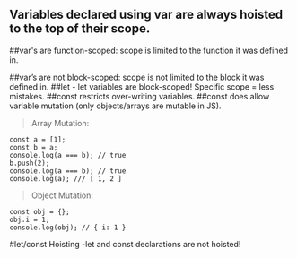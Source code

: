 ## Variables declared using var are always hoisted to the top of their scope.

##var's are function-scoped: scope is limited to the function it was defined in.


##var’s are not block-scoped: scope is not limited to the block it was defined in.
##let - let variables are block-scoped! Specific scope = less mistakes.
##const restricts over-writing variables.
##const does allow variable mutation (only objects/arrays are mutable in JS).

>Array Mutation:
```
const a = [1];
const b = a;
console.log(a === b); // true
b.push(2);
console.log(a === b); // true
console.log(a); /// [ 1, 2 ]
```
>Object Mutation:
```
const obj = {};
obj.i = 1;
console.log(obj); // { i: 1 }
```
#let/const Hoisting
-let and const declarations are not hoisted!





